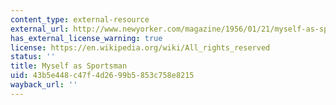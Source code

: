 ```yaml
---
content_type: external-resource
external_url: http://www.newyorker.com/magazine/1956/01/21/myself-as-sportsman
has_external_license_warning: true
license: https://en.wikipedia.org/wiki/All_rights_reserved
status: ''
title: Myself as Sportsman
uid: 43b5e448-c47f-4d26-99b5-853c758e8215
wayback_url: ''
---
```

